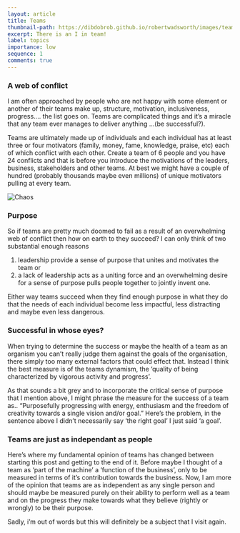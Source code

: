 ```yaml
---
layout: article
title: Teams
thumbnail-path: https://dibdobrob.github.io/robertwadsworth/images/team.png
excerpt: There is an I in team!
label: topics
importance: low
sequence: 1
comments: true
---
```


### A web of conflict
I am often approached by people who are not happy with some element or another of their teams make up, 
structure, motivation, inclusiveness, progress.... the list goes on. Teams are complicated things and it’s a 
miracle that any team ever manages to deliver anything …(be successful?).  

Teams are ultimately made up of individuals and each individual has at least three or four motivators (family, 
money, fame, knowledge, praise, etc) each of which conflict with each other. Create a team of 6 people and you have 24 conflicts and that is before you introduce the motivations of the leaders, business, stakeholders and other teams. At best we might have a couple of hundred (probably thousands maybe even millions) of unique motivators pulling at every team.

![Chaos](https://dibdobrob.github.io/robertwadsworth/images/team.png)

### Purpose
So if teams are pretty much doomed to fail as a result of an overwhelming web of conflict then how on earth to they succeed?
I can only think of two substantial enough reasons  
1. leadership provide a sense of purpose that unites and motivates the team
or  
2. a lack of leadership acts as a uniting force and an overwhelming desire for a sense of purpose pulls people together to 
jointly invent one.  

Either way teams succeed when they find enough purpose in what they do that the needs of each individual become less impactful, less distracting and maybe even less dangerous. 

### Successful in whose eyes?
When trying to determine the success or maybe the health of a team as an organism you can’t really judge them against the goals of the
organisation, there simply too many external factors that could effect that. Instead I think the best measure is of the teams dynamism,
the ‘quality of being characterized by vigorous activity and progress’.  

As that sounds a bit grey and to incorporate the critical sense of purpose that I mention above,  I might phrase the measure 
for the success of a team as.. “Purposefully progressing with energy, enthusiasm and the freedom of creativity towards a single vision and/or goal.” 
Here’s the problem, in the sentence above I didn’t necessarily say ‘the right goal’ I just said ‘a goal’.

### Teams are just as independant as people
Here’s where my fundamental opinion of teams has changed between starting this post and getting to the end of it. 
Before maybe I thought of a team as ‘part of the machine’ a ‘function of the business’, only to be measured in terms 
of it’s contribution towards the business. Now, I am more of the opinion that teams are as independent as any single 
person and should maybe be measured purely on their ability to perform well as a team and on the progress they make 
towards what they believe (rightly or wrongly) to be their purpose.  

Sadly, i’m out of words but this will definitely be a subject that I visit again.
